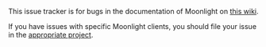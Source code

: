 This issue tracker is for bugs in the documentation of Moonlight on [this wiki](https://github.com/moonlight-stream/moonlight-docs/wiki).

If you have issues with specific Moonlight clients, you should file your issue in the [appropriate project](https://github.com/moonlight-stream).
